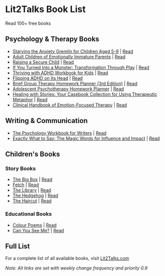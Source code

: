 # Lit2Talks Book List
Read 100+ free books
## Psychology & Therapy Books
- [Starving the Anxiety Gremlin for Children Aged 5-9](https://lit2talks.com/starving-the-anxiety-gremlin-for-children-aged-5-9-book-pdf-2337) | [Read](https://lit2talks.com/read_book.php?bookpath=2337)
- [Adult Children of Emotionally Immature Parents](https://lit2talks.com/adult-children-of-emotionally-immature-parents-book-pdf-2338) | [Read](https://lit2talks.com/read_book.php?bookpath=2338)
- [Raising a Secure Child](https://lit2talks.com/raising-a-secure-child-how-circle-of-security-parenting-can-help-2339) | [Read](https://lit2talks.com/read_book.php?bookpath=2339)
- [If You Turned Into a Monster: Transformation Through Play](https://lit2talks.com/if-you-turned-into-a-monster-transformation-through-play-pdf-2340) | [Read](https://lit2talks.com/read_book.php?bookpath=2340)
- [Thriving with ADHD Workbook for Kids](https://lit2talks.com/thriving-with-adhd-workbook-for-kids-book-2341) | [Read](https://lit2talks.com/read_book.php?bookpath=2341)
- [Flipping ADHD on Its Head](https://lit2talks.com/flipping-adhd-on-its-head-book-pdf-2342) | [Read](https://lit2talks.com/read_book.php?bookpath=2342)
- [Brief Group Therapy Homework Planner (3rd Edition)](https://lit2talks.com/brief-group-therapy-homework-planner-3rd-edition-book-2343) | [Read](https://lit2talks.com/read_book.php?bookpath=2343)
- [Adolescent Psychotherapy Homework Planner](https://lit2talks.com/adolescent-psychotherapy-homework-planner-book-pdf-2344) | [Read](https://lit2talks.com/read_book.php?bookpath=2344)
- [Healing with Stories: Your Casebook Collection for Using Therapeutic Metaphor](https://lit2talks.com/healing-with-stories-your-casebook-collection-for-using-therapeutic-metaphor-pdf-2345) | [Read](https://lit2talks.com/read_book.php?bookpath=2345)
- [Clinical Handbook of Emotion-Focused Therapy](https://lit2talks.com/clinical-handbook-of-emotion-focused-therapy-book-pdf-2346) | [Read](https://lit2talks.com/read_book.php?bookpath=2346)

## Writing & Communication
- [The Psychology Workbook for Writers](https://lit2talks.com/the-psychology-workbook-for-writers-book-2347) | [Read](https://lit2talks.com/read_book.php?bookpath=2347)
- [Exactly What to Say: The Magic Words for Influence and Impact](https://lit2talks.com/exactly-what-to-say-the-magic-words-for-influence-and-impact-book-pdf-2349) | [Read](https://lit2talks.com/read_book.php?bookpath=2349)

## Children's Books
### Story Books
- [The Big Box](https://lit2talks.com/the-big-box-kid-book-2370) | [Read](https://lit2talks.com/read_book.php?bookpath=2370)
- [Fetch](https://lit2talks.com/fetch-kid-book-2371) | [Read](https://lit2talks.com/read_book.php?bookpath=2371)
- [The Library](https://lit2talks.com/the-library-kid-book-2373) | [Read](https://lit2talks.com/read_book.php?bookpath=2373)
- [The Hedgehog](https://lit2talks.com/the-hedgehog-kids-book-2374) | [Read](https://lit2talks.com/read_book.php?bookpath=2374)
- [The Haircut](https://lit2talks.com/the-haircut-kid-book-2375) | [Read](https://lit2talks.com/read_book.php?bookpath=2375)

### Educational Books
- [Colour Poems](https://lit2talks.com/colour-poems-children-book-2372) | [Read](https://lit2talks.com/read_book.php?bookpath=2372)
- [Can You See Me?](https://lit2talks.com/can-you-see-me-book-free-2376) | [Read](https://lit2talks.com/read_book.php?bookpath=2376)

## Full List
For a complete list of all available books, visit [Lit2Talks.com](https://lit2talks.com)

*Note: All links are set with weekly change frequency and priority 0.9*
